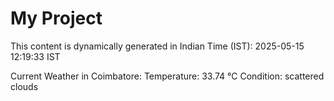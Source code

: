 # My Project

This content is dynamically generated in Indian Time (IST): 2025-05-15 12:19:33 IST


Current Weather in Coimbatore:
Temperature: 33.74 °C
Condition: scattered clouds

